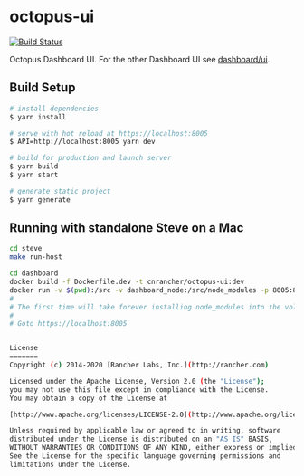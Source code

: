 # octopus-ui
[![Build Status](http://drone-pandaria.cnrancher.com/api/badges/cnrancher/octopus-ui/status.svg)](http://drone-pandaria.cnrancher.com/cnrancher/octopus-ui)

Octopus Dashboard UI.  For the other Dashboard UI see [dashboard/ui](https://github.com/rancher/dashboard).

## Build Setup

``` bash
# install dependencies
$ yarn install

# serve with hot reload at https://localhost:8005
$ API=http://localhost:8005 yarn dev

# build for production and launch server
$ yarn build
$ yarn start

# generate static project
$ yarn generate
```

 ## Running with standalone Steve on a Mac
 ```bash
 cd steve
 make run-host

 cd dashboard
 docker build -f Dockerfile.dev -t cnrancher/octopus-ui:dev
 docker run -v $(pwd):/src -v dashboard_node:/src/node_modules -p 8005:8005 -e API=http://172.17.0.1:8989 cnrancher/octopus-ui:dev
 #
 # The first time will take forever installing node_modules into the volume, it will be faster next time.
 #
 # Goto https://localhost:8005


License
=======
Copyright (c) 2014-2020 [Rancher Labs, Inc.](http://rancher.com)

Licensed under the Apache License, Version 2.0 (the "License");
you may not use this file except in compliance with the License.
You may obtain a copy of the License at

[http://www.apache.org/licenses/LICENSE-2.0](http://www.apache.org/licenses/LICENSE-2.0)

Unless required by applicable law or agreed to in writing, software
distributed under the License is distributed on an "AS IS" BASIS,
WITHOUT WARRANTIES OR CONDITIONS OF ANY KIND, either express or implied.
See the License for the specific language governing permissions and
limitations under the License.
